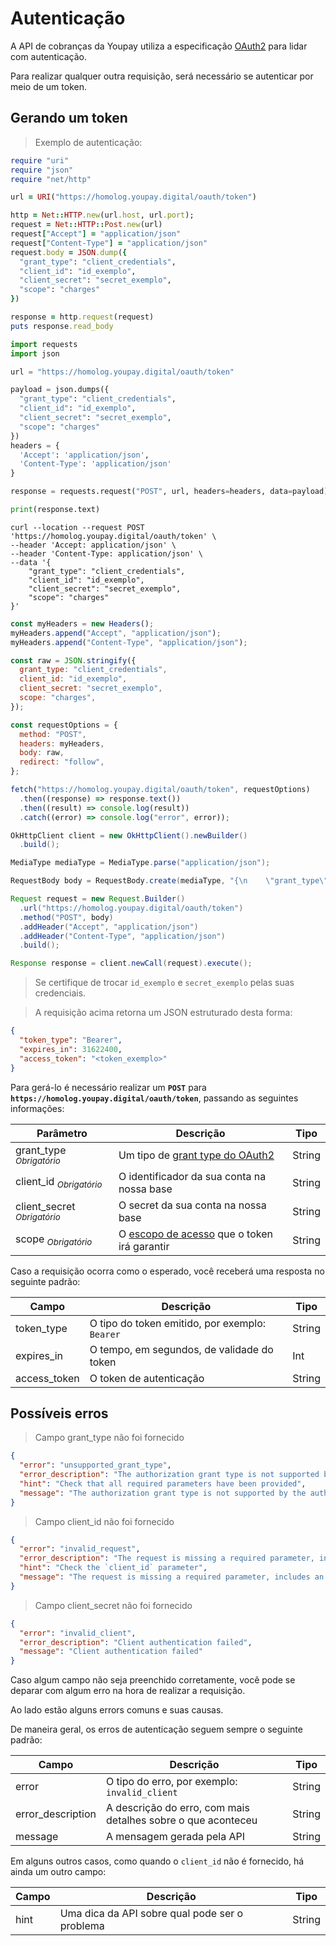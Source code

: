 # Autenticação

A API de cobranças da Youpay utiliza a especificação [OAuth2](https://oauth.net/2/) para lidar com autenticação.

Para realizar qualquer outra requisição, será necessário se autenticar por meio de um token.

## Gerando um token

> Exemplo de autenticação:

```ruby
require "uri"
require "json"
require "net/http"

url = URI("https://homolog.youpay.digital/oauth/token")

http = Net::HTTP.new(url.host, url.port);
request = Net::HTTP::Post.new(url)
request["Accept"] = "application/json"
request["Content-Type"] = "application/json"
request.body = JSON.dump({
  "grant_type": "client_credentials",
  "client_id": "id_exemplo",
  "client_secret": "secret_exemplo",
  "scope": "charges"
})

response = http.request(request)
puts response.read_body

```

```python
import requests
import json

url = "https://homolog.youpay.digital/oauth/token"

payload = json.dumps({
  "grant_type": "client_credentials",
  "client_id": "id_exemplo",
  "client_secret": "secret_exemplo",
  "scope": "charges"
})
headers = {
  'Accept': 'application/json',
  'Content-Type': 'application/json'
}

response = requests.request("POST", url, headers=headers, data=payload)

print(response.text)

```

```shell
curl --location --request POST 'https://homolog.youpay.digital/oauth/token' \
--header 'Accept: application/json' \
--header 'Content-Type: application/json' \
--data '{
    "grant_type": "client_credentials",
    "client_id": "id_exemplo",
    "client_secret": "secret_exemplo",
    "scope": "charges"
}'
```

```javascript
const myHeaders = new Headers();
myHeaders.append("Accept", "application/json");
myHeaders.append("Content-Type", "application/json");

const raw = JSON.stringify({
  grant_type: "client_credentials",
  client_id: "id_exemplo",
  client_secret: "secret_exemplo",
  scope: "charges",
});

const requestOptions = {
  method: "POST",
  headers: myHeaders,
  body: raw,
  redirect: "follow",
};

fetch("https://homolog.youpay.digital/oauth/token", requestOptions)
  .then((response) => response.text())
  .then((result) => console.log(result))
  .catch((error) => console.log("error", error));
```

```java
OkHttpClient client = new OkHttpClient().newBuilder()
  .build();

MediaType mediaType = MediaType.parse("application/json");

RequestBody body = RequestBody.create(mediaType, "{\n    \"grant_type\": \"client_credentials\",\n    \"client_id\": \"id_exemplo\",\n    \"client_secret\": \"secret_exemplo\",\n    \"scope\": \"charges\"\n}");

Request request = new Request.Builder()
  .url("https://homolog.youpay.digital/oauth/token")
  .method("POST", body)
  .addHeader("Accept", "application/json")
  .addHeader("Content-Type", "application/json")
  .build();

Response response = client.newCall(request).execute();
```

> Se certifique de trocar `id_exemplo` e `secret_exemplo` pelas suas credenciais.

> A requisição acima retorna um JSON estruturado desta forma:

```json
{
  "token_type": "Bearer",
  "expires_in": 31622400,
  "access_token": "<token_exemplo>"
}
```

Para gerá-lo é necessário realizar um **`POST`** para **`https://homolog.youpay.digital/oauth/token`**, passando as seguintes informações:

| Parâmetro                              | Descrição                                                                 | Tipo   |
| -------------------------------------- | ------------------------------------------------------------------------- | ------ |
| grant_type _<sub>Obrigatório</sub>_    | Um tipo de [grant type do OAuth2](https://oauth.net/2/grant-types/)       | String |
| client_id _<sub>Obrigatório</sub>_     | O identificador da sua conta na nossa base                                | String |
| client_secret _<sub>Obrigatório</sub>_ | O secret da sua conta na nossa base                                       | String |
| scope _<sub>Obrigatório</sub>_         | O [escopo de acesso](https://oauth.net/2/scope/) que o token irá garantir | String |

Caso a requisição ocorra como o esperado, você receberá uma resposta no seguinte padrão:

| Campo        | Descrição                                      | Tipo   |
| ------------ | ---------------------------------------------- | ------ |
| token_type   | O tipo do token emitido, por exemplo: `Bearer` | String |
| expires_in   | O tempo, em segundos, de validade do token     | Int    |
| access_token | O token de autenticação                        | String |

## Possíveis erros

> Campo grant_type não foi fornecido

```json
{
  "error": "unsupported_grant_type",
  "error_description": "The authorization grant type is not supported by the authorization server.",
  "hint": "Check that all required parameters have been provided",
  "message": "The authorization grant type is not supported by the authorization server."
}
```

> Campo client_id não foi fornecido

```json
{
  "error": "invalid_request",
  "error_description": "The request is missing a required parameter, includes an invalid parameter value, includes a parameter more than once, or is otherwise malformed.",
  "hint": "Check the `client_id` parameter",
  "message": "The request is missing a required parameter, includes an invalid parameter value, includes a parameter more than once, or is otherwise malformed."
}
```

> Campo client_secret não foi fornecido

```json
{
  "error": "invalid_client",
  "error_description": "Client authentication failed",
  "message": "Client authentication failed"
}
```

Caso algum campo não seja preenchido corretamente, você pode se deparar com algum erro na hora de realizar a requisição.

Ao lado estão alguns errors comuns e suas causas.

De maneira geral, os erros de autenticação seguem sempre o seguinte padrão:

| Campo             | Descrição                                                    | Tipo   |
| ----------------- | ------------------------------------------------------------ | ------ |
| error             | O tipo do erro, por exemplo: `invalid_client`                | String |
| error_description | A descrição do erro, com mais detalhes sobre o que aconteceu | String |
| message           | A mensagem gerada pela API                                   | String |

Em alguns outros casos, como quando o `client_id` não é fornecido, há ainda um outro campo:

| Campo | Descrição                                      | Tipo   |
| ----- | ---------------------------------------------- | ------ |
| hint  | Uma dica da API sobre qual pode ser o problema | String |
